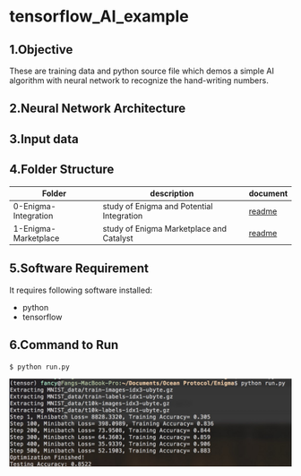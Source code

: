 # tensorflow_AI_example

## 1.Objective
These are training data and python source file which demos a simple AI algorithm with neural network to recognize the hand-writing numbers. 

## 2.Neural Network Architecture

## 3.Input data


## 4.Folder Structure

Folder | description | document |
---| ---| ---|
0-Enigma-Integration | study of Enigma and Potential Integration | [readme](0-Enigma-Integration/README.md)
1-Enigma-Marketplace| study of Enigma Marketplace and Catalyst| [readme](1-Enigma-Marketplace/README.md)|


## 5.Software Requirement

It requires following software installed:

* python
* tensorflow

## 6.Command to Run
```
$ python run.py
```

<img src="img/run.jpg" width="800" />


